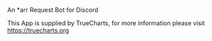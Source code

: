 An *arr Request Bot for Discord

This App is supplied by TrueCharts, for more information please visit https://truecharts.org
